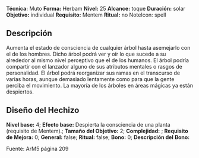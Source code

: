 
**Técnica:** Muto
**Forma:** Herbam
**Nivel:** 25
**Alcance:** toque 
**Duración:** solar  
**Objetivo:** individual
**Requisito:** Mentem
**Ritual:** no
NoteIcon: spell




## Descripción 
<p>Aumenta el estado de consciencia de cualquier árbol hasta asemejarlo con el de los hombres. Dicho árbol podrá ver y oír lo que sucede a su alrededor al mismo nivel perceptivo que el de los humanos. El árbol podría compartir con el lanzador alguno de sus atributos mentales o rasgos de personalidad. El árbol podrá reorganizar sus ramas en el transcurso de varias horas, aunque demasiado lentamente como para que la gente perciba el movimiento. La mayoría de los árboles en áreas mágicas ya están despiertos.</p>

## Diseño del Hechizo 

**Nivel base:** 4; **Efecto base:** Despierta la consciencia de una planta (requisito de Mentem).;  **Tamaño del **Objetivo:**** 2; **Complejidad:** ; **Requisito de Mejora:** 0; **General:** false; **Ritual:** false; **Bono:** 0; **Descripción del** **Bono:** 

Fuente: ArM5 página 209